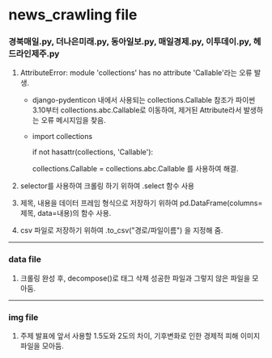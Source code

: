# news_crawling file

### 경북매일.py, 더나은미래.py, 동아일보.py, 매일경제.py, 이투데이.py, 헤드라인제주.py

1. AttributeError: module 'collections' has no attribute 'Callable'라는 오류 발생.
   - django-pydenticon 내에서 사용되는 collections.Callable 참조가 파이썬 3.10부터 collections.abc.Callable로 이동하여, 제거된 Attribute라서 발생하는 오류 메시지임을 찾음.
   - import collections
							    
     if not hasattr(collections, 'Callable'):
        
        collections.Callable = collections.abc.Callable 를 사용하여 해결.

2. selector를 사용하여 크롤링 하기 위하여 .select 함수 사용

3. 제목, 내용을 데이터 프레임 형식으로 저장하기 위하여 pd.DataFrame(columns=제목, data=내용)의 함수 사용.


4. csv 파일로 저장하기 위하여 .to_csv("경로/파일이름") 을 지정해 줌.


---

### data file

1. 크롤링 완성 후, decompose()로 태그 삭제 성공한 파일과 그렇지 않은 파일을 모아둠.

---

### img file
1. 주제 발표에 앞서 사용할 1.5도와 2도의 차이, 기후변화로 인한 경제적 피해 이미지 파일을 모아둠.
